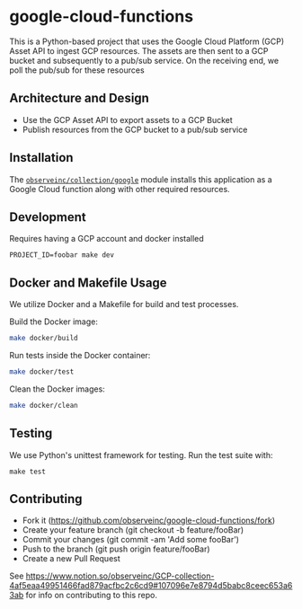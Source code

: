 # google-cloud-functions

This is a Python-based project that uses the Google Cloud Platform (GCP) Asset API
to ingest GCP resources. The assets are then sent to a GCP bucket and subsequently
to a pub/sub service. On the receiving end, we poll the pub/sub for these resources

## Architecture and Design

- Use the GCP Asset API to export assets to a GCP Bucket
- Publish resources from the GCP bucket to a pub/sub service

## Installation

The [`observeinc/collection/google`](https://registry.terraform.io/modules/observeinc/collection/google/latest) module installs this application as a Google Cloud function along with other required resources.


## Development

Requires having a GCP account and docker installed

```
PROJECT_ID=foobar make dev
```

## Docker and Makefile Usage

We utilize Docker and a Makefile for build and test processes.

Build the Docker image:

```sh
make docker/build
```

Run tests inside the Docker container:
```sh
make docker/test
```

Clean the Docker images:
```sh
make docker/clean
```

## Testing

We use Python's unittest framework for testing. Run the test suite with:
```
make test
```

## Contributing

- Fork it (https://github.com/observeinc/google-cloud-functions/fork)
- Create your feature branch (git checkout -b feature/fooBar)
- Commit your changes (git commit -am 'Add some fooBar')
- Push to the branch (git push origin feature/fooBar)
- Create a new Pull Request

See https://www.notion.so/observeinc/GCP-collection-4af5eaa49951466fad879acfbc2c6cd9#107096e7e8794d5babc8ceec653a63ab
for info on contributing to this repo.
